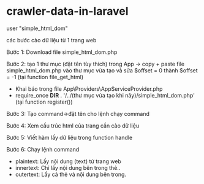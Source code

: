 # crawler-data-in-laravel
user "simple_html_dom"

các bước cào dữ liệu từ 1 trang web

Bước 1: Download file simple_html_dom.php

Bước 2: tạo 1 thư mục (đặt tên tùy thích) trong App -> copy + paste file simple_html_dom.php vào thư mục vừa tạo
và sửa $offset = 0 thành $offset = -1 (tại function file_get_html)

- Khai báo trong file App\Providers\AppServiceProvider.php
- require_once __DIR__ . '/../(thư mục vừa tạo khi nãy)/simple_html_dom.php' (tại function register())

Bước 3: Tạo command->đặt tên cho lệnh chạy command

Bước 4: Xem cấu trúc html của trang cần cào dữ liệu

Bước 5: Viết hàm lấy dữ liệu trong function handle

Bước 6: Chạy lệnh command

- plaintext: Lấy nội dung (text) từ trang web
- innertext: Chỉ lấy nội dung bên trong thẻ..
- outertext: Lấy cả thẻ và nội dung bên trong.
